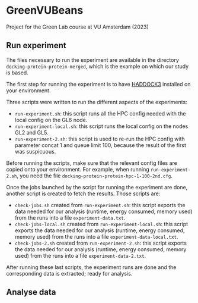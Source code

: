 # GreenVUBeans
Project for the Green Lab course at VU Amsterdam (2023)

## Run experiment
The files necessary to run the experiment are available in the directory ``docking-protein-protein-merged``, which is the example on which our study is based. 

The first step for running the experiment is to have [HADDOCK3](https://github.com/haddocking/haddock3) installed on your environment. 

Three scripts were written to run the different aspects of the experiments:
* ``run-experiment.sh``: this script runs all the HPC config needed with the local config on the GL6 node.
* ``run-experiment-local.sh``: this script runs the local config on the nodes GL2 and GL5.
* ``run-experiment-2.sh``: this script is used to re-run the HPC config with parameter concat 1 and queue limit 100, because the result of the first was suspicuous.

Before running the scripts, make sure that the relevant config files are copied onto your environment. For example, when running ``run-experiment-2.sh``, you need the file ``docking-protein-protein-hpc-1-100-2nd.cfg``.

Once the jobs launched by the script for running the experiment are done, another script is created to fetch the results. Those scripts are:
* ``check-jobs.sh`` created from ``run-experiment.sh``: this script exports the data needed for our analysis (runtime, energy consumed, memory used) from the runs into a file ``experiment-data.txt``.
* ``check-jobs-local.sh`` created from ``run-experiment-local.sh``: this script exports the data needed for our analysis (runtime, energy consumed, memory used) from the runs into a file ``experiment-data-local.txt``.
* ``check-jobs-2.sh`` created from ``run-experiment-2.sh``: this script exports the data needed for our analysis (runtime, energy consumed, memory used) from the runs into a file ``experiment-data-2.txt``.

After running these last scripts, the experiment runs are done and the corresponding data is extracted; ready for analysis.


## Analyse data